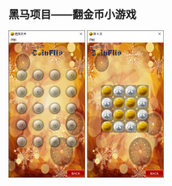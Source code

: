 ## 黑马项目——翻金币小游戏

<img src="/img/1.png" width="30%"  alt="展示图"/>
<img src="/img/2.png" width="30%"  alt="展示图"/>